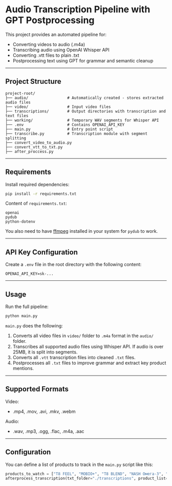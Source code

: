 # Audio Transcription Pipeline with GPT Postprocessing

This project provides an automated pipeline for:
- Converting videos to audio (.m4a)
- Transcribing audio using OpenAI Whisper API
- Converting .vtt files to plain .txt
- Postprocessing text using GPT for grammar and semantic cleanup

---

## Project Structure

```
project-root/
├── audio/                 # Automatically created - stores extracted audio files
├── video/                 # Input video files
├── transcriptions/        # Output directories with transcription and text files
├── working/               # Temporary WAV segments for Whisper API
├── .env                   # Contains OPENAI_API_KEY
├── main.py                # Entry point script
├── transcribe.py          # Transcription module with segment splitting
├── convert_video_to_audio.py
├── convert_vtt_to_txt.py
├── after_proccess.py
```

---

## Requirements

Install required dependencies:

```bash
pip install -r requirements.txt
```

Content of `requirements.txt`:

```
openai
pydub
python-dotenv
```

You also need to have [ffmpeg](https://ffmpeg.org/download.html) installed in your system for `pydub` to work.

---

## API Key Configuration

Create a `.env` file in the root directory with the following content:

```
OPENAI_API_KEY=sk-...
```

---

## Usage

Run the full pipeline:

```bash
python main.py
```

`main.py` does the following:

1. Converts all video files in `video/` folder to `.m4a` format in the `audio/` folder.
2. Transcribes all supported audio files using Whisper API. If audio is over 25MB, it is split into segments.
3. Converts all `.vtt` transcription files into cleaned `.txt` files.
4. Postprocesses all `.txt` files to improve grammar and extract key product mentions.

---

## Supported Formats

Video:
- .mp4, .mov, .avi, .mkv, .webm

Audio:
- .wav, .mp3, .ogg, .flac, .m4a, .aac

---

## Configuration

You can define a list of products to track in the `main.py` script like this:

```python
products_to_watch = ["T8 FEEL", "MOBIO+", "T8 BLEND", "NASH Омега-3", "Vilavi", ...]
afterprocess_transcription(txt_folder="./transcriptions", product_list=products_to_watch)
```

